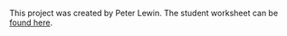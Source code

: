 This project was created by Peter Lewin. The student worksheet can be [found here](student-handout.md).
